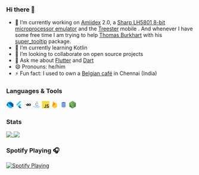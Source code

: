 ### Hi there 👋

- 🔭 I’m currently working on [Amiidex](https://play.google.com/store/apps/details?id=com.happytracebook.amiidex&hl=en_US) 2.0, a [Sharp LH5801 8-bit microprocessor emulator](https://github.com/cbonello/lh5801) and the [Treester](https://www.thetreester.com/) mobile . And whenever I have some free time I am trying to help [Thomas Burkhart](https://www.burkharts.net/apps/blog/) with his [super_tooltip](https://pub.dev/packages/super_tooltip) package.
- 🌱 I’m currently learning Kotlin
- 👯 I’m looking to collaborate on open source projects
- 💬 Ask me about [Flutter](https://flutter.dev/) and [Dart](https://dart.dev/)
- 😄 Pronouns: he/him
- ⚡ Fun fact: I used to own a [Belgian café](https://www.instagram.com/wafobel/) in Chennai (India)

### Languages & Tools

<code><img height="20" src="https://raw.githubusercontent.com/github/explore/80688e429a7d4ef2fca1e82350fe8e3517d3494d/topics/dart/dart.png"></code>
<code><img height="20" src="https://raw.githubusercontent.com/github/explore/80688e429a7d4ef2fca1e82350fe8e3517d3494d/topics/flutter/flutter.png"></code>
<code><img height="20" src="https://raw.githubusercontent.com/github/explore/80688e429a7d4ef2fca1e82350fe8e3517d3494d/topics/go/go.png"></code>
<code><img height="20" src="https://raw.githubusercontent.com/github/explore/80688e429a7d4ef2fca1e82350fe8e3517d3494d/topics/c/c.png"></code>
<code><img height="20" src="https://raw.githubusercontent.com/github/explore/80688e429a7d4ef2fca1e82350fe8e3517d3494d/topics/javascript/javascript.png"></code>
<code><img height="20" src="https://raw.githubusercontent.com/github/explore/80688e429a7d4ef2fca1e82350fe8e3517d3494d/topics/firebase/firebase.png"></code>
<code><img height="20" src="https://raw.githubusercontent.com/github/explore/80688e429a7d4ef2fca1e82350fe8e3517d3494d/topics/sql/sql.png"></code>
<code><img height="20" src="https://raw.githubusercontent.com/github/explore/80688e429a7d4ef2fca1e82350fe8e3517d3494d/topics/nodejs/nodejs.png"></code>

### Stats

<a href="https://github.com/anuraghazra/github-readme-stats">
  <img align="top" src="https://github-readme-stats.vercel.app/api?username=cbonello&hide_border=true" />
</a>
<a href="https://github.com/anuraghazra/convoychat">
  <img align="top" src="https://github-readme-stats.vercel.app/api/top-langs/?username=cbonello&hide_border=true&show_icons=true&layout=compact&theme=vue" />
</a>

### Spotify Playing 🎧

[<img src="https://novatorem-alpha.vercel.app/api/spotify" alt="Spotify Playing" width="350" />](https://open.spotify.com/user/768bd84vi6h99ualhr759fwgu)
